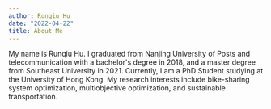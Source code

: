```yaml
---
author: Runqiu Hu
date: "2022-04-22"
title: About Me
---
```


My name is Runqiu Hu. I graduated from Nanjing University of Posts and telecommunication with a bachelor's degree in 2018, and a master degree from Southeast University in 2021. Currently, I am a PhD Student studying at the University of Hong Kong. My research interests include bike-sharing system optimization, multiobjective optimization, and sustainable transportation.
